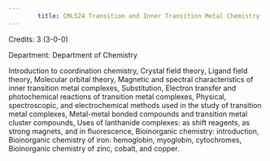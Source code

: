 ```yaml
---
        title: CML524 Transition and Inner Transition Metal Chemistry
---
```

Credits: 3 (3-0-0)

Department: Department of Chemistry

Introduction to coordination chemistry, Crystal field theory, Ligand field theory, Molecular orbital theory, Magnetic and spectral characteristics of inner transition metal complexes, Substitution, Electron transfer and photochemical reactions of transition metal complexes, Physical, spectroscopic, and electrochemical methods used in the study of transition metal complexes, Metal-metal bonded compounds and transition metal cluster compounds, Uses of lanthanide complexes: as shift reagents, as strong magnets, and in fluorescence, Bioinorganic chemistry: introduction, Bioinorganic chemistry of iron: hemoglobin, myoglobin, cytochromes, Bioinorganic chemistry of zinc, cobalt, and copper.